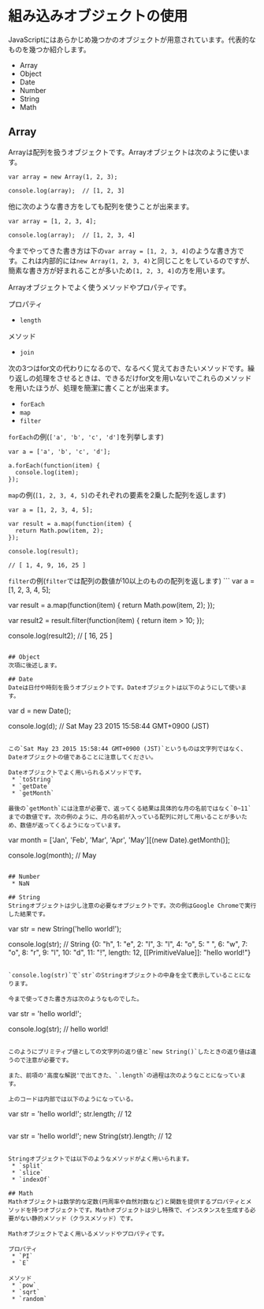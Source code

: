 # 組み込みオブジェクトの使用
JavaScriptにはあらかじめ幾つかのオブジェクトが用意されています。代表的なものを幾つか紹介します。

* Array
* Object
* Date
* Number
* String
* Math

## Array
Arrayは配列を扱うオブジェクトです。Arrayオブジェクトは次のように使います。
```
var array = new Array(1, 2, 3);

console.log(array);  // [1, 2, 3]
```
他に次のような書き方をしても配列を使うことが出来ます。
```
var array = [1, 2, 3, 4];

console.log(array);  // [1, 2, 3, 4]
```
今までやってきた書き方は下の`var array = [1, 2, 3, 4]`のような書き方です。これは内部的には`new Array(1, 2, 3, 4)`と同じことをしているのですが、簡素な書き方が好まれることが多いため`[1, 2, 3, 4]`の方を用います。

Arrayオブジェクトでよく使うメソッドやプロパティです。

プロパティ
 * `length`

メソッド
 * `join`

次の3つはfor文の代わりになるので、なるべく覚えておきたいメソッドです。繰り返しの処理をさせるときは、できるだけfor文を用いないでこれらのメソッドを用いたほうが、処理を簡潔に書くことが出来ます。
 * `forEach`
 * `map`
 * `filter`

`forEach`の例(`['a', 'b', 'c', 'd']`を列挙します)
```
var a = ['a', 'b', 'c', 'd'];

a.forEach(function(item) {
  console.log(item);
});
```

`map`の例(`[1, 2, 3, 4, 5]`のそれぞれの要素を2乗した配列を返します)
```
var a = [1, 2, 3, 4, 5];

var result = a.map(function(item) {
  return Math.pow(item, 2);
});

console.log(result);

// [ 1, 4, 9, 16, 25 ]
```

`filter`の例(`filter`では配列の数値が10以上のものの配列を返します)
    ```
var a = [1, 2, 3, 4, 5];

var result = a.map(function(item) {
  return Math.pow(item, 2);
});

var result2 = result.filter(function(item) {
  return item > 10;
});

console.log(result2);
// [ 16, 25 ]
```

## Object
次項に後述します。

## Date
Dateは日付や時刻を扱うオブジェクトです。Dateオブジェクトは以下のようにして使います。
```
var d = new Date();

console.log(d);
// Sat May 23 2015 15:58:44 GMT+0900 (JST)
```

この`Sat May 23 2015 15:58:44 GMT+0900 (JST)`というものは文字列ではなく、Dateオブジェクトの値であることに注意してください。

Dateオブジェクトでよく用いられるメソッドです。
 * `toString`
 * `getDate`
 * `getMonth`

最後の`getMonth`には注意が必要で、返ってくる結果は具体的な月の名前ではなく`0~11`までの数値です。次の例のように、月の名前が入っている配列に対して用いることが多いため、数値が返ってくるようになっています。
```
var month = ['Jan', 'Feb', 'Mar', 'Apr', 'May'][(new Date).getMonth()];

console.log(month);
// May
```

## Number
 * NaN

## String
Stringオブジェクトは少し注意の必要なオブジェクトです。次の例はGoogle Chromeで実行した結果です。

```
var str = new String('hello world!');

console.log(str);
// String {0: "h", 1: "e", 2: "l", 3: "l", 4: "o", 5: " ", 6: "w", 7: "o", 8: "r", 9: "l", 10: "d", 11: "!", length: 12, [[PrimitiveValue]]: "hello world!"}
```

`console.log(str)`で`str`のStringオブジェクトの中身を全て表示していることになります。

今まで使ってきた書き方は次のようなものでした。
```
var str = 'hello world!';

console.log(str);
// hello world!
```

このようにプリミティブ値としての文字列の返り値と`new String()`したときの返り値は違うので注意が必要です。

また、前項の'高度な解説'で出てきた、`.length`の過程は次のようなことになっています。

上のコードは内部では以下のようになっている。
```
var str = 'hello world!';
str.length;  // 12
```

```
var str = 'hello world!';
new String(str).length; // 12
```

Stringオブジェクトでは以下のようなメソッドがよく用いられます。
 * `split`
 * `slice`
 * `indexOf`

## Math
Mathオブジェクトは数学的な定数(円周率や自然対数など)と関数を提供するプロパティとメソッドを持つオブジェクトです。Mathオブジェクトは少し特殊で、インスタンスを生成する必要がない静的メソッド（クラスメソッド）です。

Mathオブジェクトでよく用いるメソッドやプロパティです。

プロパティ
 * `PI`
 * `E`

メソッド
 * `pow`
 * `sqrt`
 * `random`
